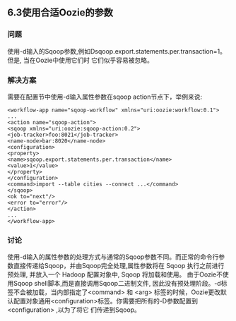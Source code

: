 <h2>6.3使用合适Oozie的参数</h2>

<h3>问题</h3>

使用-d输入的Sqoop参数,例如Dsqoop.export.statements.per.transaction=1。但是, 当在Oozie中使用它们时
它们似乎容易被忽略。


<h3>解决方案</h3>

需要在配置节中使用-d输入属性参数在sqoop action节点下，举例来说:

```
<workflow-app name="sqoop-workflow" xmlns="uri:oozie:workflow:0.1">
...
<action name="sqoop-action">
<sqoop xmlns="uri:oozie:sqoop-action:0.2">
<job-tracker>foo:8021</job-tracker>
<name-node>bar:8020</name-node>
<configuration>
<property>
<name>sqoop.export.statements.per.transaction</name>
<value>1</value>
</property>
</configuration>
<command>import --table cities --connect ...</command>
</sqoop>
<ok to="next"/>
<error to="error"/>
</action>
...
</workflow-app>

```

<h3>讨论</h3>

使用-d输入的属性参数的处理方式与通常的Sqoop参数不同。而正常的命令行参数直接传递给Sqoop，并由Sqoop完全处理,属性参数将在 Sqoop 执行之前进行预处理,
并放入一个 Hadoop 配置对象中, Sqoop 将加载和使用。
由于Oozie不使用Sqoop shell脚本,而是直接调用Sqoop二进制文件, 因此没有预处理阶段。-d标签不会被加载，当内部指定了&lt;command&gt; 和 &lt;arg&gt;
标签的时候，Oozie更改默认配置对象通用&lt;configuration&gt;标签。你需要把所有的-D参数配置到&lt;configuration&gt; ,以为了将它
们传递到Sqoop。